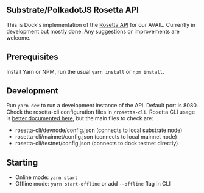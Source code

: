 ## Substrate/PolkadotJS Rosetta API
This is Dock's implementation of the [Rosetta API](https://github.com/coinbase/rosetta-specifications) for our AVAIL. Currently in development but mostly done. Any suggestions or improvements are welcome. 

## Prerequisites
Install Yarn or NPM, run the usual `yarn install` or `npm install`.

## Development
Run `yarn dev` to run a development instance of the API. Default port is 8080. Check the rosetta-cli configuration files in `/rosetta-cli`. Rosetta CLI usage is [better documented here](https://github.com/coinbase/rosetta-cli), but the main files to check are:
- rosetta-cli/devnode/config.json (connects to local substrate node)
- rosetta-cli/mainnet/config.json (connects to local mainnet node)
- rosetta-cli/testnet/config.json (connects to dock testnet directly)

## Starting
- Online mode: `yarn start`
- Offline mode: `yarn start-offline` or add `--offline` flag in CLI

